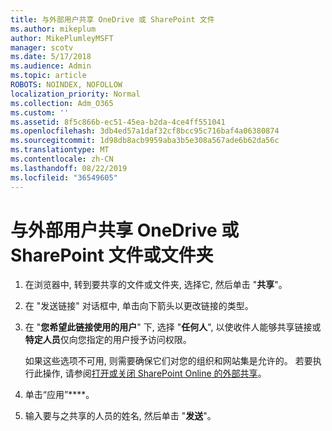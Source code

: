 ```yaml
---
title: 与外部用户共享 OneDrive 或 SharePoint 文件
ms.author: mikeplum
author: MikePlumleyMSFT
manager: scotv
ms.date: 5/17/2018
ms.audience: Admin
ms.topic: article
ROBOTS: NOINDEX, NOFOLLOW
localization_priority: Normal
ms.collection: Adm_O365
ms.custom: ''
ms.assetid: 8f5c866b-ec51-45ea-b2da-4ce4ff551041
ms.openlocfilehash: 3db4ed57a1daf32cf8bcc95c716baf4a06380874
ms.sourcegitcommit: 1d98db8acb9959aba3b5e308a567ade6b62da56c
ms.translationtype: MT
ms.contentlocale: zh-CN
ms.lasthandoff: 08/22/2019
ms.locfileid: "36549605"
---
```

# <a name="share-a-onedrive-or-sharepoint-file-or-folder-with-external-users"></a>与外部用户共享 OneDrive 或 SharePoint 文件或文件夹

1. 在浏览器中, 转到要共享的文件或文件夹, 选择它, 然后单击 "**共享**"。
    
2. 在 "发送链接" 对话框中, 单击向下箭头以更改链接的类型。
    
3. 在 "**您希望此链接使用的用户**" 下, 选择 "**任何人**", 以使收件人能够共享链接或**特定人员**仅向您指定的用户授予访问权限。 
    
    如果这些选项不可用, 则需要确保它们对您的组织和网站集是允许的。 若要执行此操作, 请参阅[打开或关闭 SharePoint Online 的外部共享](https://go.microsoft.com/fwlink/?linkid=866426)。
    
4. 单击“应用”****。
    
5. 输入要与之共享的人员的姓名, 然后单击 "**发送**"。
    

